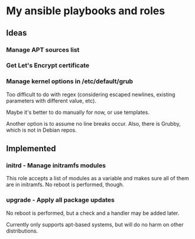 # My ansible playbooks and roles

## Ideas


### Manage APT sources list
### Get Let's Encrypt certificate

### Manage kernel options in /etc/default/grub
Too difficult to do with regex (considering escaped newlines, existing
parameters with different value, etc).

Maybe it's better to do manually for now, or use templates.

Another option is to assume no line breaks occur. Also, there is Grubby, which
is not in Debian repos.


## Implemented
### initrd - Manage initramfs modules
This role accepts a list of modules as a variable and makes sure all of them
are in initramfs. No reboot is performed, though.

### upgrade - Apply all package updates
No reboot is performed, but a check and a handler may be added later.

Currently only supports apt-based systems, but will do no harm on other
distributions.
